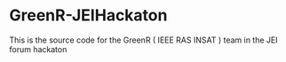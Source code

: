 # GreenR-JEIHackaton

This is the source code for the GreenR ( IEEE RAS INSAT ) team in the JEI forum hackaton 

